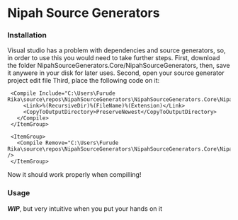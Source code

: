 # Nipah Source Generators

### Installation
 Visual studio has a problem with dependencies and source generators, so, in order to use this you would need to take further steps.
 First, download the folder NipahSourceGenerators.Core/NipahSourceGenerators, then, save it anywere in your disk for later uses.
 Second, open your source generator project edit file
 Third, place the following code on it:
 ```csproj
  <Compile Include="C:\Users\Furude Rika\source\repos\NipahSourceGenerators\NipahSourceGenerators.Core\NipahSourceGenerators\**\*.*">
      <Link>%(RecursiveDir)%(FileName)%(Extension)</Link>
      <CopyToOutputDirectory>PreserveNewest</CopyToOutputDirectory>
    </Compile>
  </ItemGroup>

  <ItemGroup>
    <Compile Remove="C:\Users\Furude Rika\source\repos\NipahSourceGenerators\NipahSourceGenerators.Core\NipahSourceGenerators\Thumbs.db" />
  </ItemGroup>
 ```
 Now it should work properly when compilling!

### Usage
  ***WIP***, but very intuitive when you put your hands on it
